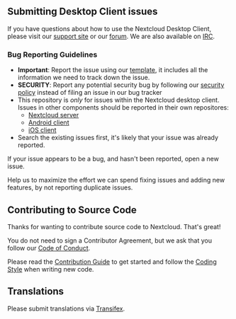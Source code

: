 ## Submitting Desktop Client issues

If you have questions about how to use the Nextcloud Desktop Client, please
visit our [support site][support] or our [forum][forum].
We are also available on [IRC][irc].

### Bug Reporting Guidelines
* __Important__: Report the issue using our [template][template], it includes all the
  information we need to track down the issue.  
* __SECURITY__: Report any potential security bug by following our [security policy](https://nextcloud.com/security/) instead of filing an issue in our bug tracker
* This repository is *only* for issues within the Nextcloud desktop client. 
  Issues in other components should be reported in their own repositores: 
  - [Nextcloud server](https://github.com/nextcloud/server/issues)
  - [Android client](https://github.com/nextcloud/android/issues)
  - [iOS client](https://github.com/nextcloud/ios/issues)
* Search the existing issues first, it's likely that your issue was already
  reported.

If your issue appears to be a bug, and hasn't been reported, open a new issue.

Help us to maximize the effort we can spend fixing issues and adding new
features, by not reporting duplicate issues.

[template]: https://raw.githubusercontent.com/nextcloud/desktop/master/.github/issue_template.md
[support]: https://nextcloud.com/support/
[forum]: https://help.nextcloud.com/categories
[irc]: https://webchat.freenode.net/?channels=nextcloud

## Contributing to Source Code

Thanks for wanting to contribute source code to Nextcloud. That's great!

You do not need to sign a Contributor Agreement, but we ask that you follow our 
[Code of Conduct](https://nextcloud.com/code-of-conduct/).

Please read the [Contribution Guide](https://nextcloud.com/contribute/) to get 
started and follow the [Coding Style](https://github.com/nextcloud/desktop/wiki/Coding-Style)
when writing new code.

## Translations
Please submit translations via [Transifex](https://www.transifex.com/nextcloud/nextcloud/).
